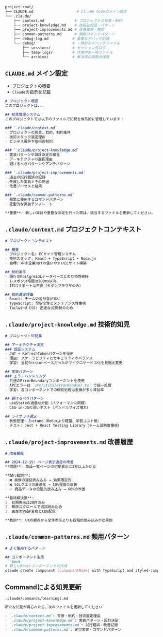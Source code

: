 
```bash
project-root/
├── CLAUDE.md                    # Claude Codeのメイン設定
└── .claude/
    ├── context.md              # プロジェクトの背景・制約
    ├── project-knowledge.md    # 技術的知見・パターン
    ├── project-improvements.md # 改善履歴・教訓
    ├── common-patterns.md      # 頻用コマンドパターン
    ├── debug-log.md           # 重要なデバッグ記録
    └── debug/                 # 一時的なデバッグファイル
        ├── sessions/          # セッション別ログ
        ├── temp-logs/         # 作業中の一時ファイル
        └── archive/           # 解決済み問題の保管
```


## `CLAUDE.md` メイン設定

- プロジェクトの概要
- `Claude`の指示を記載
```md
# プロジェクト概要
このプロジェクトは...

## 知見管理システム
このプロジェクトでは以下のファイルで知見を体系的に管理しています：

### `.claude/context.md`
- プロジェクトの背景、目的、制約条件
- 技術スタック選定理由
- ビジネス要件や技術的制約

### `.claude/project-knowledge.md`
- 実装パターンや設計決定の知見
- アーキテクチャの選択理由
- 避けるべきパターンやアンチパターン

### `.claude/project-improvements.md`
- 過去の試行錯誤の記録
- 失敗した実装とその原因
- 改善プロセスと結果

### `.claude/common-patterns.md`
- 頻繁に使用するコマンドパターン
- 定型的な実装テンプレート

**重要**: 新しい実装や重要な決定を行った際は、該当するファイルを更新してください。
```

## `.claude/context.md` プロジェクトコンテキスト

```md
# プロジェクトコンテキスト

## 概要
- プロジェクト名: ECサイト管理システム
- 技術スタック: React + TypeScript + Node.js
- 目標: 中小企業向けの使いやすいECサイト構築

## 制約条件
- 既存のPostgreSQLデータベースとの互換性維持
- レスポンス時間は200ms以内
- IE11サポートは不要（モダンブラウザのみ）

## 技術選定理由
- React: チームの習熟度が高い
- TypeScript: 型安全性とメンテナンス性重視
- Tailwind CSS: 迅速なUI開発のため
```

## `.claude/project-knowledge.md` 技術的知見
```md
# プロジェクト知見集

## アーキテクチャ決定
### 認証システム
- JWT + RefreshTokenパターンを採用
- 理由: スケーラビリティとセキュリティのバランス
- 学習: 当初Sessionベースだったがマイクロサービス化を見据え変更

## 実装パターン
### エラーハンドリング
- 共通のErrorBoundaryコンポーネントを使用
- APIエラーは `src/utils/errorHandler.ts` で統一処理
- 学習: 各コンポーネントでの個別処理は重複が多く非効率

## 避けるべきパターン
- useStateの過度な分割（パフォーマンス問題）
- CSS-in-JSの深いネスト（バンドルサイズ増大）

## ライブラリ選定
- 状態管理: Zustand（Reduxより軽量、学習コスト低）
- テスト: Jest + React Testing Library（チーム習熟度重視）
```

## `.claude/project-improvements.md` 改善履歴

```md
# 改善履歴

## 2024-12-15: ページ表示速度の改善
**問題**: 商品一覧ページの初期表示に3秒以上かかる

**試行錯誤**:
- ❌ 画像の遅延読み込み → 効果限定的
- ❌ SQLクエリの最適化 → 10%程度の改善
- ✅ 商品データの段階的読み込み → 60%の改善

**最終解決策**:
1. 初期表示は20件のみ
2. 無限スクロールで追加読み込み
3. 画像のWebP変換とCDN配信

**教訓**: UXの観点から全件表示よりも段階的読み込みが効果的
```

## `.claude/common-patterns.md` 頻用パターン
```md
# よく使用するパターン

## コンポーネント生成
```bash
# 新しいReactコンポーネントの作成
claude create component [ComponentName] with TypeScript and styled-components
```

## Commandによる知見更新
`.claude/commands/learnings.md`

```md
新たな知見が得られたら、次のファイルを更新してください

- `.claude/context.md`: 背景・制約・技術選定理由
- `.claude/project-knowledge.md`: 実装パターン・設計決定
- `.claude/project-improvements.md`: 試行錯誤・改善記録
- `.claude/common-patterns.md`: 定型実装・コマンドパターン
```

